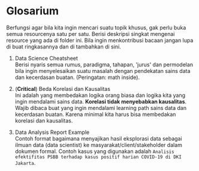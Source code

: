 # Glosarium
Berfungsi agar bila kita ingin mencari suatu topik khusus, gak perlu buka semua resourcenya satu per satu. Berisi deskripsi singkat mengenai resource yang ada di folder ini. Bila ingin menkontribusi bacaan jangan lupa di buat ringkasannya dan di tambahkan di sini.

1) Data Science Cheatsheet
\
Berisi nyaris semua rumus, paradigma, tahapan, 'jurus' dan permodelan bila ingin menyelesaikan suatu masalah dengan pendekatan sains data dan kecerdasan buatan. (Peringatan: math inside).

2) (**Critical**) Beda Korelasi dan Kausalitas
\
Ini adalah yang membedakan logika orang biasa dan logika kita yang ingin mendalami sains data.  **Korelasi tidak menyebabkan kausalitas**. Wajib dibaca buat yang ingin mendalami learning path sains data dan kecerdasan buatan. Karena minimal kita harus bisa membedakan korelasi dan kausalitas.

3) Data Analysis Report Example
\
Contoh format bagaimana menyajikan hasil eksplorasi data sebagai ilmuan data (data scientist) ke masyarakat/client/stakeholder dalam dokumen formal. Contoh kasus yang digunakan adalah `Analisis efektifitas PSBB terhadap kasus positif harian COVID-19 di DKI Jakarta`.


